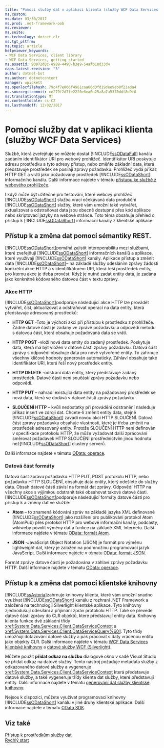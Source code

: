 ```yaml
---
title: "Pomocí služby dat v aplikaci klienta (služby WCF Data Services)"
ms.custom: 
ms.date: 03/30/2017
ms.prod: .net-framework-oob
ms.reviewer: 
ms.suite: 
ms.technology: dotnet-clr
ms.tgt_pltfrm: 
ms.topic: article
helpviewer_keywords:
- WCF Data Services, client library
- WCF Data Services, getting started
ms.assetid: 90872d0c-e989-4490-b3e9-54afb10d33d4
caps.latest.revision: "3"
author: dotnet-bot
ms.author: dotnetcontent
manager: wpickett
ms.openlocfilehash: 79c4f7e066f4961caa66d3fd19dee9eb0f21ada4
ms.sourcegitcommit: ce279f2d7fe2220e6ea0a25a8a7a5370ddf8d9f0
ms.translationtype: MT
ms.contentlocale: cs-CZ
ms.lasthandoff: 12/02/2017
---
```

# <a name="using-a-data-service-in-a-client-application-wcf-data-services"></a>Pomocí služby dat v aplikaci klienta (služby WCF Data Services)
Službě, která zveřejňuje se můžete dostat [!INCLUDE[ssODataFull](../../../../includes/ssodatafull-md.md)] kanálu zadáním identifikátor URI pro webový prohlížeč. Identifikátor URI poskytuje adresu prostředku a tyto adresy přístup, nebo změňte základní data, která představuje prostředek se posílají zprávy požadavku. Prohlížeč vydá příkaz HTTP GET a vrátí jako požadovaný prostředek [!INCLUDE[ssODataShort](../../../../includes/ssodatashort-md.md)] informačního kanálu. Další informace najdete v tématu [přístupu ke službě z webového prohlížeče](../../../../docs/framework/data/wcf/accessing-the-service-from-a-web-browser-wcf-data-services-quickstart.md).  
  
 I když může být užitečné pro testování, které webový prohlížeč [!INCLUDE[ssODataShort](../../../../includes/ssodatashort-md.md)] služba vrací očekávaná data produkční [!INCLUDE[ssODataShort](../../../../includes/ssodatashort-md.md)] služby, které vám umožní také vytvářet, aktualizovat a odstraňovat data jsou obecně dostupné přes kód aplikace nebo skriptovací jazyky na webové stránce. Toto téma obsahuje přehled o přístup k [!INCLUDE[ssODataShort](../../../../includes/ssodatashort-md.md)] informační kanály z klientské aplikace.  
  
## <a name="accessing-and-changing-data-using-rest-semantics"></a>Přístup k a změna dat pomocí sémantiky REST.  
 [!INCLUDE[ssODataShort](../../../../includes/ssodatashort-md.md)]pomáhá zajistit interoperabilitu mezi službami, které zveřejňují [!INCLUDE[ssODataShort](../../../../includes/ssodatashort-md.md)] informačních kanálů a aplikace, které využívají [!INCLUDE[ssODataShort](../../../../includes/ssodatashort-md.md)] kanály. Aplikace přístup a změnit data [!INCLUDE[ssODataShort](../../../../includes/ssodatashort-md.md)]– na základě služby odesláním zprávy žádosti konkrétní akce HTTP a s identifikátorem URI, která řeší prostředek entity, pro kterou akce je třeba provést. Když je nutné zadat entity data, je zadána jako konkrétně kódovaného datovou část v textu zprávy.  
  
### <a name="http-actions"></a>Akce HTTP  
 [!INCLUDE[ssODataShort](../../../../includes/ssodatashort-md.md)]podporuje následující akce HTTP lze provádět vytvářet, číst, aktualizovat a odstraňovat operací na data entity, která představuje adresovaný prostředků:  
  
-   **HTTP GET** -Toto je výchozí akci při přístupu k prostředku z prohlížeče. Žádné datové části je zadaný ve zprávě požadavku a odpovědi metodu s datovou část, která obsahuje požadovaná data se vrátí.  
  
-   **HTTP POST** -vloží nová data entity do zadaný prostředek. Poskytuje data, která má být vložen v datové části zprávy požadavku. Datová část zprávy s odpovědí obsahuje data pro nově vytvořené entity. To zahrnuje všechny klíčové hodnoty generován automaticky. Záhlaví obsahuje také identifikátor URI, která řeší nový prostředek entity.  
  
-   **HTTP DELETE** -odstraní data entity, který představuje zadaný prostředek. Datové části není součástí zprávy požadavku nebo odpovědi.  
  
-   **HTTP PUT** – nahradí existující data entity na požadovaný prostředek se nová data, která se dodává v datové části zprávy požadavku.  
  
-   **SLOUČENÍ HTTP** – kvůli nedostatky při provádění odstranění následuje příkaz insert ve zdroji dat. Chcete-li změnit entity data, stejně [!INCLUDE[ssODataShort](../../../../includes/ssodatashort-md.md)] zavádí novou akci HTTP SLOUČENÍ. Datová část zprávy požadavku obsahuje vlastnosti, které je třeba změnit na prostředek adresovaný entity. Protože SLOUČENÍ HTTP není definován v specifikace protokolu HTTP, že může vyžadovat další zpracování směrovat požadavek HTTP SLOUČENÍ prostřednictvím jinou hodnotu než[!INCLUDE[ssODataShort](../../../../includes/ssodatashort-md.md)] clustery serverů.  
  
 Další informace najdete v tématu [OData: operace](http://go.microsoft.com/fwlink/?LinkId=185792).  
  
### <a name="payload-formats"></a>Datová část formáty  
 Datová část zprávu požadavku HTTP PUT, POST protokolu HTTP, nebo požadavku HTTP SLOUČENÍ, obsahuje data entity, který odešlete do služby data. Obsah datové části závisí na formát dat zprávy. Odpovědí HTTP na všechny akce s výjimkou odstranit také obsahovat takové datové části. [!INCLUDE[ssODataShort](../../../../includes/ssodatashort-md.md)]podporuje následující formáty datové části pro přístup k a změny dat ve službě:  
  
-   **Atom** – to znamená kódování zpráv na základě jazyka XML definované [!INCLUDE[ssODataShort](../../../../includes/ssodatashort-md.md)] jako rozšíření pro publikování protokol Atom (AtomPub) přes protokol HTTP pro webové informační kanály, podcasty, wikiweby povolit výměny dat a funkce na základě XML Internetu. Další informace najdete v tématu [OData: formát Atom](http://go.microsoft.com/fwlink/?LinkId=185794).  
  
-   **JSON** -JavaScript Object Notation (JSON) je formát pro výměnu lightweight dat, který je založen na podmnožinu programovací jazyk JavaScript. Další informace najdete v tématu [OData: formát JSON](http://go.microsoft.com/fwlink/?LinkId=185795).  
  
 Formát zprávy datové části je požadována v záhlaví zprávy požadavku HTTP. Další informace najdete v tématu [OData: operace](http://go.microsoft.com/fwlink/?LinkID=185792).  
  
## <a name="accessing-and-changing-data-using-client-libraries"></a>Přístup k a změna dat pomocí klientské knihovny  
 [!INCLUDE[ssAstoria](../../../../includes/ssastoria-md.md)]zahrnuje knihovny klienta, které vám umožní snadno využívat [!INCLUDE[ssODataShort](../../../../includes/ssodatashort-md.md)] kanálu z rozhraní .NET Framework a založená na technologii Silverlight klientské aplikace. Tyto knihovny zjednodušují odesílání a přijímání zpráv protokolu HTTP. Také se převede datové části zprávy do CLR objektů, které představují entity data. Knihovny klienta funkce dvě základní třídy <xref:System.Data.Services.Client.DataServiceContext> a <xref:System.Data.Services.Client.DataServiceQuery%601>. Tyto třídy umožňují dotazování datové služby a pak pracovat s daty vrácenou entitu jako objekty CLR. Další informace najdete v tématu [WCF Data Services klientské knihovny](../../../../docs/framework/data/wcf/wcf-data-services-client-library.md) a [datové služby WCF (Silverlight)](http://msdn.microsoft.com/en-us/c0cd9f4b-1372-48e4-9935-c8421239da30).  
  
 Můžete použít **přidat odkaz na službu** dialogové okno v sadě Visual Studio se přidat odkaz na datové služby. Tento nástroj požaduje metadata služby z odkazovaného datové služby a vygeneruje <xref:System.Data.Services.Client.DataServiceContext> která představuje datové služby, a také vygeneruje třídy klienta dat služby, které představují entity. Další informace najdete v tématu [generování dat služby klientské knihovny](../../../../docs/framework/data/wcf/generating-the-data-service-client-library-wcf-data-services.md).  
  
 Nejsou k dispozici, můžete využívat programovací knihovny [!INCLUDE[ssODataShort](../../../../includes/ssodatashort-md.md)] kanálu v jiné druhy klientské aplikace. Další informace najdete v tématu [OData SDK](http://go.microsoft.com/fwlink/?LinkId=185796).  
  
## <a name="see-also"></a>Viz také  
 [Přístup k prostředkům služby dat](../../../../docs/framework/data/wcf/accessing-data-service-resources-wcf-data-services.md)  
 [Rychlý start](../../../../docs/framework/data/wcf/quickstart-wcf-data-services.md)
